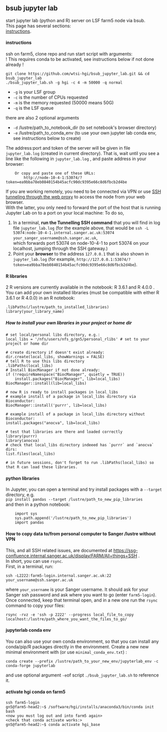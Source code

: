 ## bsub jupyter lab
start jupyter lab (python and R) server on LSF farm5 node via bsub.  
This page has several sections:  
[instructions](#instructions). 

#### instructions
ssh on farm5, clone repo and run start script with arguments:  
! This requires conda to be activated, see instructions below if not done already !
```
git clone https://github.com/wtsi-hgi/bsub_jupyter_lab.git && cd bsub_jupyter_lab
./bsub_jupyter_lab.sh -g hgi -c 4 -m 50000 -q normal
```

* `-g` is your LSF group
* `-c` is the number of CPUs requested
* `-m` is the memory requested (50000 means 50G)
* `-q` is the LSF queue
  
there are also 2 optional arguments
* `-d` /lustre/path_to_notebook_dir (to set notebook's browser directory)
* `-e` /lustre/path_to_conda_env (to use your own jupyter lab conda env, see instructions below to create)

The address:port and token of the server will be given in file `jupyter_lab.log` (created in current directory).
That is, wait until you see a line like the following in `jupyter_lab.log` , and paste address in your browser:
```
    Or copy and paste one of these URLs:
        http://node-10-4-1:53074/?token=ea9bba78eb0840154b45acfc90dc9395e66c8d6fbcb2d4be
```

If you are working remotely, you need to be connected via VPN or use [SSH tunneling through the web proxy](https://ssg-confluence.internal.sanger.ac.uk/display/FARM/All+things+SSH#AllthingsSSH-TunnelingthroughtheSSHgateway) to access the node from your web browser.   
With the latter, you only need to forward the port of the host that is running Jupyter Lab on to a port on your local machine:
To do so,
1) In a terminal, **run the Tunnelling SSH command** that you will find in log file `jupyter_lab.log` 
(for the example above, that would be 
`ssh -L 53074:node-10-4-1.internal.sanger.ac.uk:53074 your_sanger_username@ssh.sanger.ac.uk`,  
which forwards port 53074 on node-10-4-1 to port 53074 on your localhost, jumping through the SSH gateway.)
2) Point your **browser** to the address `127.0.0.1` that is also shown in `jupyter_lab.log` (for example, 
`http://127.0.0.1:53074/?token=ea9bba78eb0840154b45acfc90dc9395e66c8d6fbcb2d4be`).

#### R libraries
2 R versions are currently available in the notebook: R 3.6.1 and R 4.0.0 .  
You can add your own installed libraries (must be compatible with either R 3.6.1 or R 4.0.0) in an R notebook:
```
.libPaths(/lustre/path_to_installed_libraries)
library(your_library_name)
```

##### How to install your own libraries in your project or home dir

```
# set local/personal libs directory, e.g.:
local_libs = '/nfs/users/nfs_g/gn5/personal_rlibs' # set to your project or home dir

# create directory if doesn't exist already:
dir.create(local_libs, showWarnings = FALSE)
# tell R to use this libs directory
.libPaths(local_libs)
# Install BiocManager if not done already:
if (!requireNamespace("BiocManager", quietly = TRUE))
    install.packages("BiocManager", lib=local_libs)
BiocManager::install(lib=local_libs)

# now R is ready to install packages in local_libs
# example install of a package in local_libs directory via Bioconductor:
BiocManager::install('purrr', lib=local_libs)

# example install of a package in local_libs directory without Bioconductor:
install.packages("anocva", lib=local_libs)

# test that libraries are there and loaded correctly
library(purrr)
library(anocva)
# check that local_libs directory indeeed has `purrr` and `anocva` dirs:
list.files(local_libs)

# in future sessions, don't forget to run .libPaths(local_libs) so that R can load these libraries.
```

#### python libraries
In Jupyter, you can open a terminal and try install packages with a `--target` directory,  e.g.    
    `pip install pandas --target /lustre/path_to_new_pip_libraries`  
and then in a python notebook:
```
    import sys
    sys.path.append('/lustre/path_to_new_pip_libraries')
    import pandas
```

#### How to copy data to/from personal computer to Sanger /lustre without VPN
This, and all SSH related issues, are documented at https://ssg-confluence.internal.sanger.ac.uk/display/FARM/All+things+SSH .   
In short, you can use `rsync`.  
First, in a terminal, run:
```
ssh -L2222:farm5-login.internal.sanger.ac.uk:22 your_username@ssh.sanger.ac.uk 
```
where `your_username` is your Sanger username. 
It should ask for your Sanger ssh password and ask where you want to go (enter `farm5-login`). 
Once connected, keep that terminal open, and in a new one run the `rsync` command to copy your files:
```
rsync -rvz -e 'ssh -p 2222' --progress local_file_to_copy localhost:/lustre/path_where_you_want_the_files_to_go/
```

#### jupyterlab conda env
You can also use your own conda environment, so that you can install any conda/pip/R packages directly in the environment.
Create a new new minimal environment with (or use `minimal_conda_env.txt`) :
```
conda create --prefix /lustre/path_to_your_new_env/jupyterlab_env -c conda-forge jupyterlab
```
and use optional argument `-e`of script `./bsub_jupyter_lab.sh` to reference it.

#### activate hgi conda on farm5
```
ssh farm5-login
gn5@farm5-head2:~$ /software/hgi/installs/anaconda3/bin/conda init bash
<now you must log out and into farm5 again>
<check that conda activate works:>
gn5@farm5-head2:~$ conda activate hgi_base
```
